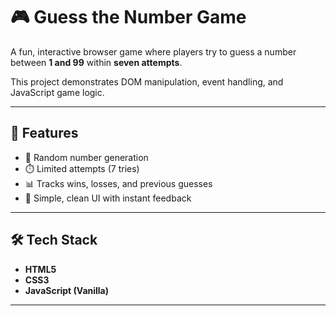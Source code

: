 # 🎮 Guess the Number Game  

A fun, interactive browser game where players try to guess a number between **1 and 99** within **seven attempts**.  

This project demonstrates DOM manipulation, event handling, and JavaScript game logic.  

---

## 🚀 Features  
- 🔢 Random number generation  
- ⏱️ Limited attempts (7 tries)  
- 📊 Tracks wins, losses, and previous guesses  
- 🎨 Simple, clean UI with instant feedback  

---

## 🛠️ Tech Stack  
- **HTML5**  
- **CSS3**  
- **JavaScript (Vanilla)**  

---
